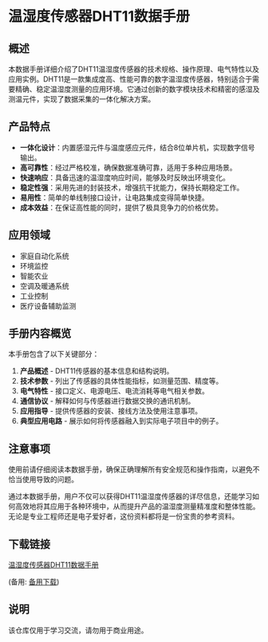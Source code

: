 # 温湿度传感器DHT11数据手册

## 概述
本数据手册详细介绍了DHT11温湿度传感器的技术规格、操作原理、电气特性以及应用实例。DHT11是一款集成度高、性能可靠的数字温湿度传感器，特别适合于需要精确、稳定温湿度测量的应用环境。它通过创新的数字模块技术和精密的感湿及测温元件，实现了数据采集的一体化解决方案。

## 产品特点
- **一体化设计**：内置感湿元件与温度感应元件，结合8位单片机，实现数字信号输出。
- **高可靠性**：经过严格校准，确保数据准确可靠，适用于多种应用场景。
- **快速响应**：具备迅速的温湿度响应时间，能够及时反映出环境变化。
- **稳定性强**：采用先进的封装技术，增强抗干扰能力，保持长期稳定工作。
- **易用性**：简单的单线制接口设计，让电路集成变得简单快捷。
- **成本效益**：在保证高性能的同时，提供了极具竞争力的价格优势。

## 应用领域
- 家庭自动化系统
- 环境监控
- 智能农业
- 空调及暖通系统
- 工业控制
- 医疗设备辅助监测

## 手册内容概览
本手册包含了以下关键部分：
1. **产品概述** - DHT11传感器的基本信息和结构说明。
2. **技术参数** - 列出了传感器的具体性能指标，如测量范围、精度等。
3. **电气特性** - 接口定义、电源电压、电流消耗等电气相关参数。
4. **通信协议** - 解释如何与传感器进行数据交换的通讯机制。
5. **应用指导** - 提供传感器的安装、接线方法及使用注意事项。
6. **典型应用电路** - 展示如何将传感器融入到实际电子项目中的例子。

## 注意事项
使用前请仔细阅读本数据手册，确保正确理解所有安全规范和操作指南，以避免不恰当使用导致的问题。

通过本数据手册，用户不仅可以获得DHT11温湿度传感器的详尽信息，还能学习如何高效地将其应用于各种环境中，从而提升产品的温湿度测量精准度和整体性能。无论是专业工程师还是电子爱好者，这份资料都将是一份宝贵的参考资料。

## 下载链接
[温湿度传感器DHT11数据手册](https://pan.quark.cn/s/e06d660c9bc9) 

(备用: [备用下载](https://pan.baidu.com/s/1ti5UVL_-CCUsh4Ae8gk9EQ?pwd=1234))

## 说明

该仓库仅用于学习交流，请勿用于商业用途。
